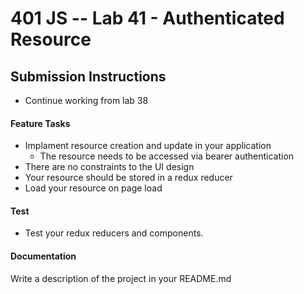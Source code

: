401 JS --  Lab 41 - Authenticated Resource
===

## Submission Instructions
* Continue working from lab 38
 
#### Feature Tasks 
* Implament resource creation and update in your application
  * The resource needs to be accessed via bearer authentication
* There are no constraints to the UI design 
* Your resource should be stored in a redux reducer
* Load your resource on page load

#### Test
* Test your redux reducers and components. 

####  Documentation  
Write a description of the project in your README.md

